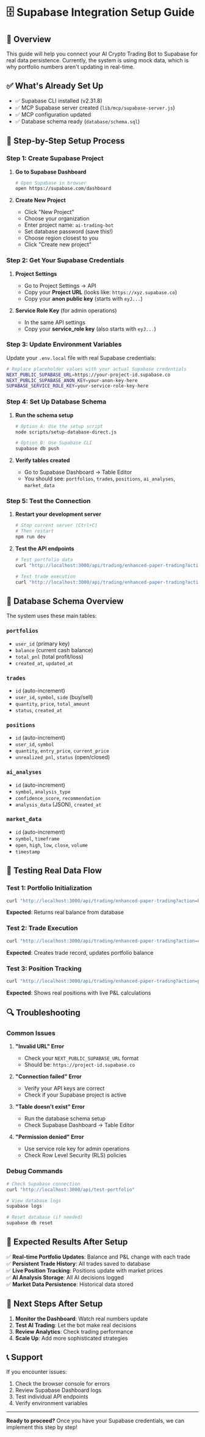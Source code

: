 # 🗄️ **Supabase Integration Setup Guide**

## 🎯 **Overview**

This guide will help you connect your AI Crypto Trading Bot to Supabase for real data persistence. Currently, the system is using mock data, which is why portfolio numbers aren't updating in real-time.

## ✅ **What's Already Set Up**

- ✅ Supabase CLI installed (v2.31.8)
- ✅ MCP Supabase server created (`lib/mcp/supabase-server.js`)
- ✅ MCP configuration updated
- ✅ Database schema ready (`database/schema.sql`)

## 🚀 **Step-by-Step Setup Process**

### **Step 1: Create Supabase Project**

1. **Go to Supabase Dashboard**
   ```bash
   # Open Supabase in browser
   open https://supabase.com/dashboard
   ```

2. **Create New Project**
   - Click "New Project"
   - Choose your organization
   - Enter project name: `ai-trading-bot`
   - Set database password (save this!)
   - Choose region closest to you
   - Click "Create new project"

### **Step 2: Get Your Supabase Credentials**

1. **Project Settings**
   - Go to Project Settings → API
   - Copy your **Project URL** (looks like: `https://xyz.supabase.co`)
   - Copy your **anon public key** (starts with `eyJ...`)

2. **Service Role Key** (for admin operations)
   - In the same API settings
   - Copy your **service_role key** (also starts with `eyJ...`)

### **Step 3: Update Environment Variables**

Update your `.env.local` file with real Supabase credentials:

```bash
# Replace placeholder values with your actual Supabase credentials
NEXT_PUBLIC_SUPABASE_URL=https://your-project-id.supabase.co
NEXT_PUBLIC_SUPABASE_ANON_KEY=your-anon-key-here
SUPABASE_SERVICE_ROLE_KEY=your-service-role-key-here
```

### **Step 4: Set Up Database Schema**

1. **Run the schema setup**
   ```bash
   # Option A: Use the setup script
   node scripts/setup-database-direct.js
   
   # Option B: Use Supabase CLI
   supabase db push
   ```

2. **Verify tables created**
   - Go to Supabase Dashboard → Table Editor
   - You should see: `portfolios`, `trades`, `positions`, `ai_analyses`, `market_data`

### **Step 5: Test the Connection**

1. **Restart your development server**
   ```bash
   # Stop current server (Ctrl+C)
   # Then restart
   npm run dev
   ```

2. **Test the API endpoints**
   ```bash
   # Test portfolio data
   curl "http://localhost:3000/api/trading/enhanced-paper-trading?action=balance"
   
   # Test trade execution
   curl "http://localhost:3000/api/trading/enhanced-paper-trading?action=execute&symbol=BTCUSD&side=buy&quantity=0.001"
   ```

## 🔧 **Database Schema Overview**

The system uses these main tables:

### **`portfolios`**
- `user_id` (primary key)
- `balance` (current cash balance)
- `total_pnl` (total profit/loss)
- `created_at`, `updated_at`

### **`trades`**
- `id` (auto-increment)
- `user_id`, `symbol`, `side` (buy/sell)
- `quantity`, `price`, `total_amount`
- `status`, `created_at`

### **`positions`**
- `id` (auto-increment)
- `user_id`, `symbol`
- `quantity`, `entry_price`, `current_price`
- `unrealized_pnl`, `status` (open/closed)

### **`ai_analyses`**
- `id` (auto-increment)
- `symbol`, `analysis_type`
- `confidence_score`, `recommendation`
- `analysis_data` (JSON), `created_at`

### **`market_data`**
- `id` (auto-increment)
- `symbol`, `timeframe`
- `open`, `high`, `low`, `close`, `volume`
- `timestamp`

## 🧪 **Testing Real Data Flow**

### **Test 1: Portfolio Initialization**
```bash
curl "http://localhost:3000/api/trading/enhanced-paper-trading?action=balance"
```
**Expected**: Returns real balance from database

### **Test 2: Trade Execution**
```bash
curl "http://localhost:3000/api/trading/enhanced-paper-trading?action=execute&symbol=BTCUSD&side=buy&quantity=0.001"
```
**Expected**: Creates trade record, updates portfolio balance

### **Test 3: Position Tracking**
```bash
curl "http://localhost:3000/api/trading/enhanced-paper-trading?action=positions"
```
**Expected**: Shows real positions with live P&L calculations

## 🔍 **Troubleshooting**

### **Common Issues**

1. **"Invalid URL" Error**
   - Check your `NEXT_PUBLIC_SUPABASE_URL` format
   - Should be: `https://project-id.supabase.co`

2. **"Connection failed" Error**
   - Verify your API keys are correct
   - Check if your Supabase project is active

3. **"Table doesn't exist" Error**
   - Run the database schema setup
   - Check Supabase Dashboard → Table Editor

4. **"Permission denied" Error**
   - Use service role key for admin operations
   - Check Row Level Security (RLS) policies

### **Debug Commands**

```bash
# Check Supabase connection
curl "http://localhost:3000/api/test-portfolio"

# View database logs
supabase logs

# Reset database (if needed)
supabase db reset
```

## 🎯 **Expected Results After Setup**

✅ **Real-time Portfolio Updates**: Balance and P&L change with each trade  
✅ **Persistent Trade History**: All trades saved to database  
✅ **Live Position Tracking**: Positions update with market prices  
✅ **AI Analysis Storage**: All AI decisions logged  
✅ **Market Data Persistence**: Historical data stored  

## 🚀 **Next Steps After Setup**

1. **Monitor the Dashboard**: Watch real numbers update
2. **Test AI Trading**: Let the bot make real decisions
3. **Review Analytics**: Check trading performance
4. **Scale Up**: Add more sophisticated strategies

## 📞 **Support**

If you encounter issues:
1. Check the browser console for errors
2. Review Supabase Dashboard logs
3. Test individual API endpoints
4. Verify environment variables

---

**Ready to proceed?** Once you have your Supabase credentials, we can implement this step by step! 